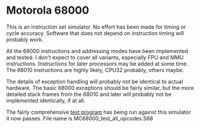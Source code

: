 # Motorola 68000
This is an instruction set simulator.  No effort has been made for timing or
cycle accuracy.  Software that does not depend on instruction timing will
probably work.

All the 68000 instructions and addressing modes have been implemented and
tested.  I don't expect to cover all variants, especially FPU and MMU
instructions.  Instructions for later processors may be added at some time.
The 68010 instructions are highly likely, CPU32 probably, others maybe.

The details of exception handling will probably not be identical to actual
hardware.  The basic 68000 exceptions should be fairly similar, but the
more detailed stack frames from the 68010 and later will probably not
be implemented identically, if at all.

The fairly comprehensive [test program](https://github.com/MicroCoreLabs/Projects/tree/master/MCL68/MC68000_Test_Code)
has being run against this simulator it now passes.  File name is
MC68000_test_all_opcodes.S68

